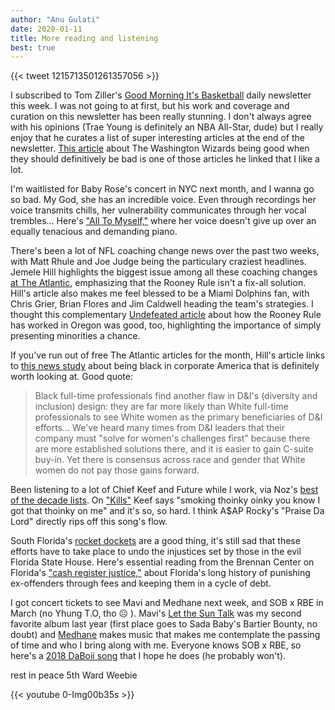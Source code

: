 ```yaml
---
author: "Anu Gulati"
date: 2020-01-11
title: More reading and listening
best: true
---
```


{{< tweet 1215713501261357056 >}}

I subscribed to Tom Ziller's <a target="_blank" href="https://ziller.substack.com/">Good Morning It's Basketball</a> daily newsletter this week. I was not going to at first, but his work and coverage and curation on this newsletter has been really stunning. I don't always agree with his opinions (Trae Young is definitely an NBA All-Star, dude) but I really enjoy that he curates a list of super interesting articles at the end of the newsletter. <a href="https://www.sbnation.com/nba/2020/1/8/21055661/wizards-stats-schedule-bradley-beal-john-wall" target="_blank">This article</a> about The Washington Wizards being good when they should definitively be bad is one of those articles he linked that I like a lot.

I'm waitlisted for Baby Rose's concert in NYC next month, and I wanna go so bad. My God, she has an incredible voice. Even through recordings her voice transmits chills, her vulnerability communicates through her vocal trembles... Here's <a target="_blank" href="https://www.youtube.com/watch?v=UbaXUMNjHOs">"All To Myself,"</a> where her voice doesn't give up over an equally tenacious and demanding piano.

There's been a lot of NFL coaching change news over the past two weeks, with Matt Rhule and Joe Judge being the particulary craziest headlines. Jemele Hill highlights the biggest issue among all these coaching changes <a target="_blank" href="https://www.theatlantic.com/ideas/archive/2020/01/nfl-owners-have-problem-coaches-color/604771/">at The Atlantic</a>, emphasizing that the Rooney Rule isn't a fix-all solution. Hill's article also makes me feel blessed to be a Miami Dolphins fan, with Chris Grier, Brian Flores and Jim Caldwell heading the team's strategies. I thought this complementary <a href="https://theundefeated.com/features/oregon-law-on-hiring-minority-college-coaches-works-so-why-isnt-it-used-elsewhere/" target="_blank">Undefeated article</a> about how the Rooney Rule has worked in Oregon was good, too, highlighting the importance of simply presenting minorities a chance. 

If you've run out of free The Atlantic articles for the month, Hill's article links to <a target="_blank" href="https://www.prnewswire.com/news-releases/new-study-takes-an-unprecedented-look-at-being-black-in-corporate-america-300971399.html">this news study</a> about being black in corporate America that is definitely worth looking at. Good quote:

>Black full-time professionals find another flaw in D&I's (diversity and inclusion) design: they are far more likely than White full-time professionals to see White women as the primary beneficiaries of D&I efforts... We've heard many times from D&I leaders that their company must "solve for women's challenges first" because there are more established solutions there, and it is easier to gain C-suite buy-in. Yet there is consensus across race and gender that White women do not pay those gains forward.

Been listening to a lot of Chief Keef and Future while I work, via Noz's <a target="_blank" href="https://lightsleeper.substack.com/p/best-sosa-2010-2019">best of the decade lists</a>. On <a target="_blank" href="https://www.youtube.com/watch?v=1rr0TtBVPGA">"Kills"</a> Keef says "smoking thoinky oinky you know I got that thoinky on me" and it's so, so hard. I think A$AP Rocky's "Praise Da Lord" directly rips off this song's flow.

South Florida's <a target="_blank" href="https://slate.com/news-and-politics/2020/01/florida-felon-voting-rights-amendment-4-counties-poll-tax.html">rocket dockets</a> are a good thing, it's still sad that these efforts have to take place to undo the injustices set by those in the evil Florida State House. Here's essential reading from the Brennan Center on Florida's <a href="https://www.brennancenter.org/our-work/analysis-opinion/cash-register-justice" target="_blank">"cash register justice,"</a> about Florida's long history of punishing ex-offenders through fees and keeping them in a cycle of debt.

I got concert tickets to see Mavi and Medhane next week, and SOB x RBE in March (no Yhung T.O, tho ☹️ ). Mavi's <a href="https://letthesun.one/">Let the Sun Talk</a> was my second favorite album last year (first place goes to Sada Baby's Bartier Bounty, no doubt) and <a target="_blank" href="https://medhane.bandcamp.com/">Medhane</a> makes music that makes me contemplate the passing of time and who I bring along with me. Everyone knows SOB x RBE, so here's a <a target="_blank" href="https://www.youtube.com/watch?v=OZ-FTDFkwAM">2018 DaBoii song</a> that I hope he does (he probably won't).

rest in peace 5th Ward Weebie

{{< youtube 0-Img00b35s >}}